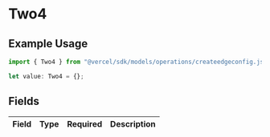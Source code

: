 # Two4

## Example Usage

```typescript
import { Two4 } from "@vercel/sdk/models/operations/createedgeconfig.js";

let value: Two4 = {};
```

## Fields

| Field       | Type        | Required    | Description |
| ----------- | ----------- | ----------- | ----------- |